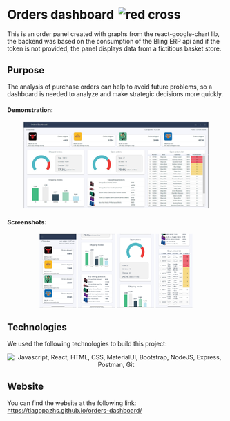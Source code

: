 <h1>Orders dashboard<img src="https://cdn-icons-png.flaticon.com/512/1843/1843228.png" alt="red cross" style="height: 1em; margin-left: 0.4em; margin-top: 0.2em;"></h1>
<p>This is an order panel created with graphs from the react-google-chart lib, the backend was based on the consumption of the Bling ERP api and if the token is not provided, the panel displays data from a fictitious basket store.</p>
<h2>Purpose</h2>
<p>The analysis of purchase orders can help to avoid future problems, so a dashboard is needed to analyze and make strategic decisions more quickly.</p>
<h4>Demonstration:</h4>
<p align="center">
  <img src="https://github.com/tiagopazhs/orders-dashboard/blob/main/web/src/assets/screenshots/sc1.jpg" alt="sample" style="width: 85%">
</p>
<h4>Screenshots:</h4>

<p align="center">
    <img src="https://github.com/tiagopazhs/orders-dashboard/blob/main/web/src/assets/screenshots/sc2.jpeg" alt="ss 2" style="width: 17%">
    <img src="https://github.com/tiagopazhs/orders-dashboard/blob/main/web/src/assets/screenshots/sc3.jpeg" alt="ss 3" style="width: 17%">
    <img src="https://github.com/tiagopazhs/orders-dashboard/blob/main/web/src/assets/screenshots/sc4.jpeg" alt="ss 4" style="width: 17%">
    <img src="https://github.com/tiagopazhs/orders-dashboard/blob/main/web/src/assets/screenshots/sc5.jpeg" alt="ss 5" style="width: 17%">
</p>

<h2>Technologies</h2>
<p>We used the following technologies to build this project:</p>
<p align="center">
    <img alt="Javascript, React, HTML, CSS, MaterialUI, Bootstrap, NodeJS, Express, Postman, Git"
         src="https://skillicons.dev/icons?i=js,react,html,css,materialui,bootstrap,nodejs,express,postman,git"
    />
</p>

<h2>Website</h2>
<p>You can find the website at the following link: <a href="https://tiagopazhs.github.io/orders-dashboard/">https://tiagopazhs.github.io/orders-dashboard/</a></p>


